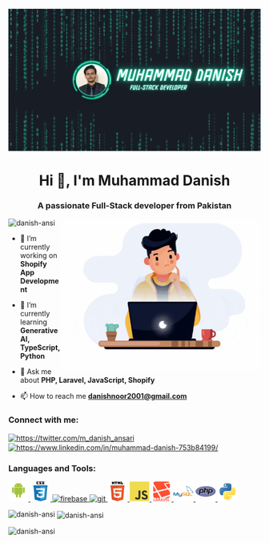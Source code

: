 ![logo](https://github.com/Danish-Ansi/Danish-Ansi/blob/main/bg.png)
<h1 align="center">Hi 👋, I'm Muhammad Danish</h1>
<h3 align="center">A passionate Full-Stack developer from Pakistan</h3>

<img align="right" alt="coding" width="400" src="https://github.com/Danish-Ansi/Danish-Ansi/blob/main/coding.gif">
<p align="left"> <img src="https://komarev.com/ghpvc/?username=danish-ansi&label=Profile%20views&color=0e75b6&style=flat" alt="danish-ansi" /> </p>

- 🔭 I’m currently working on **Shopify App Development**

- 🌱 I’m currently learning **Generative AI, TypeScript, Python**

- 💬 Ask me about **PHP, Laravel, JavaScript, Shopify**

- 📫 How to reach me **danishnoor2001@gmail.com**

<h3 align="left">Connect with me:</h3>
<p align="left">
<a href="https://twitter.com/https://twitter.com/m_danish_ansari" target="blank"><img align="center" src="https://raw.githubusercontent.com/rahuldkjain/github-profile-readme-generator/master/src/images/icons/Social/twitter.svg" alt="https://twitter.com/m_danish_ansari" height="30" width="40" /></a>
<a href="https://linkedin.com/in/https://www.linkedin.com/in/muhammad-danish-753b84199/" target="blank"><img align="center" src="https://raw.githubusercontent.com/rahuldkjain/github-profile-readme-generator/master/src/images/icons/Social/linked-in-alt.svg" alt="https://www.linkedin.com/in/muhammad-danish-753b84199/" height="30" width="40" /></a>
</p>

<h3 align="left">Languages and Tools:</h3>
<p align="left"> <a href="https://developer.android.com" target="_blank" rel="noreferrer"> <img src="https://raw.githubusercontent.com/devicons/devicon/master/icons/android/android-original-wordmark.svg" alt="android" width="40" height="40"/> </a> <a href="https://www.w3schools.com/css/" target="_blank" rel="noreferrer"> <img src="https://raw.githubusercontent.com/devicons/devicon/master/icons/css3/css3-original-wordmark.svg" alt="css3" width="40" height="40"/> </a> <a href="https://firebase.google.com/" target="_blank" rel="noreferrer"> <img src="https://www.vectorlogo.zone/logos/firebase/firebase-icon.svg" alt="firebase" width="40" height="40"/> </a> <a href="https://git-scm.com/" target="_blank" rel="noreferrer"> <img src="https://www.vectorlogo.zone/logos/git-scm/git-scm-icon.svg" alt="git" width="40" height="40"/> </a> <a href="https://www.w3.org/html/" target="_blank" rel="noreferrer"> <img src="https://raw.githubusercontent.com/devicons/devicon/master/icons/html5/html5-original-wordmark.svg" alt="html5" width="40" height="40"/> </a> <a href="https://developer.mozilla.org/en-US/docs/Web/JavaScript" target="_blank" rel="noreferrer"> <img src="https://raw.githubusercontent.com/devicons/devicon/master/icons/javascript/javascript-original.svg" alt="javascript" width="40" height="40"/> </a> <a href="https://laravel.com/" target="_blank" rel="noreferrer"> <img src="https://raw.githubusercontent.com/devicons/devicon/master/icons/laravel/laravel-plain-wordmark.svg" alt="laravel" width="40" height="40"/> </a> <a href="https://www.mysql.com/" target="_blank" rel="noreferrer"> <img src="https://raw.githubusercontent.com/devicons/devicon/master/icons/mysql/mysql-original-wordmark.svg" alt="mysql" width="40" height="40"/> </a> <a href="https://www.php.net" target="_blank" rel="noreferrer"> <img src="https://raw.githubusercontent.com/devicons/devicon/master/icons/php/php-original.svg" alt="php" width="40" height="40"/> </a> <a href="https://www.python.org" target="_blank" rel="noreferrer"> <img src="https://raw.githubusercontent.com/devicons/devicon/master/icons/python/python-original.svg" alt="python" width="40" height="40"/> </a> </p>

<p><img align="left" src="https://github-readme-stats.vercel.app/api/top-langs?username=danish-ansi&show_icons=true&locale=en&layout=compact" alt="danish-ansi" /></p>

<p>&nbsp;<img align="center" src="https://github-readme-stats.vercel.app/api?username=danish-ansi&show_icons=true&locale=en" alt="danish-ansi" /></p>

<p><img align="center" src="https://github-readme-streak-stats.herokuapp.com/?user=danish-ansi&" alt="danish-ansi" /></p>
